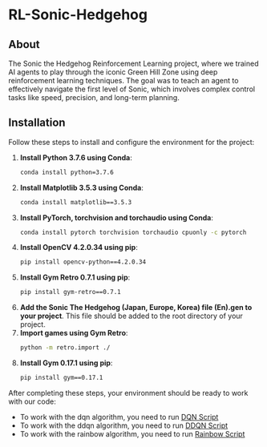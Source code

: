 # RL-Sonic-Hedgehog
## About
The Sonic the Hedgehog Reinforcement Learning project, where we trained AI agents to play through the iconic Green Hill Zone using deep reinforcement learning techniques. The goal was to teach an agent to effectively navigate the first level of Sonic, which involves complex control tasks like speed, precision, and long-term planning.



## Installation

Follow these steps to install and configure the environment for the project:

1. **Install Python 3.7.6 using Conda**:
    ```bash
    conda install python=3.7.6
    ```
2. **Install Matplotlib 3.5.3 using Conda**:
    ```bash
    conda install matplotlib==3.5.3
    ```
3. **Install PyTorch, torchvision and torchaudio using Conda**:
    ```bash
    conda install pytorch torchvision torchaudio cpuonly -c pytorch
    ```
4. **Install OpenCV 4.2.0.34 using pip**:
    ```bash
    pip install opencv-python==4.2.0.34
    ```
5. **Install Gym Retro 0.7.1 using pip**:
    ```bash
    pip install gym-retro==0.7.1
    ```
6. **Add the Sonic The Hedgehog (Japan, Europe, Korea) file (En).gen to your project**. This file should be added to the root directory of your project.
7. **Import games using Gym Retro**:
    ```bash
    python -m retro.import ./
    ```
8. **Install Gym 0.17.1 using pip**:
    ```bash
    pip install gym==0.17.1
    ```

After completing these steps, your environment should be ready to work with our code:

- To work with the dqn algorithm, you need to run [DQN Script](./05_sonic/sonic_dqn.ipynb)
- To work with the ddqn algorithm, you need to run [DDQN Script](./05_sonic/sonic_ddqn.ipynb)
- To work with the rainbow algorithm, you need to run [Rainbow Script](./05_sonic/sonic_rainbow.ipynb)